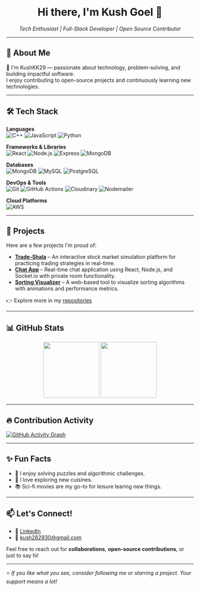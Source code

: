<h1 align="center">Hi there, I'm Kush Goel 👋</h1>
<p align="center">
  <i>Tech Enthusiast | Full-Stack Developer | Open Source Contributor</i>
</p>

---

## 🚀 About Me

👋 I'm KushKK29 — passionate about technology, problem-solving, and building impactful software.  
I enjoy contributing to open-source projects and continuously learning new technologies.

---

## 🛠️ Tech Stack

**Languages**  
![C++](https://img.shields.io/badge/-C++-00599C?logo=c%2B%2B&logoColor=white&style=flat-square)
![JavaScript](https://img.shields.io/badge/-JavaScript-F7DF1E?logo=javascript&logoColor=black&style=flat-square)
![Python](https://img.shields.io/badge/-Python-3776AB?logo=python&logoColor=white&style=flat-square)


**Frameworks & Libraries**  
![React](https://img.shields.io/badge/-React-61DAFB?logo=react&logoColor=black&style=flat-square)
![Node.js](https://img.shields.io/badge/-Node.js-339933?logo=nodedotjs&logoColor=white&style=flat-square)
![Express](https://img.shields.io/badge/-Express-000000?logo=express&logoColor=white&style=flat-square)
![MongoDB](https://img.shields.io/badge/-MongoDB-47A248?logo=mongodb&logoColor=white&style=flat-square)

**Databases**  
![MongoDB](https://img.shields.io/badge/-MongoDB-47A248?logo=mongodb&logoColor=white&style=flat-square)
![MySQL](https://img.shields.io/badge/-MySQL-4479A1?logo=mysql&logoColor=white&style=flat-square)
![PostgreSQL](https://img.shields.io/badge/-PostgreSQL-336791?logo=postgresql&logoColor=white&style=flat-square)

**DevOps & Tools**  
![Git](https://img.shields.io/badge/-Git-F05032?logo=git&logoColor=white&style=flat-square)
![GitHub Actions](https://img.shields.io/badge/-GitHub%20Actions-2088FF?logo=githubactions&logoColor=white&style=flat-square)
![Cloudinary](https://img.shields.io/badge/-Cloudinary-3448C5?logo=cloudinary&logoColor=white&style=flat-square)
![Nodemailer](https://img.shields.io/badge/-Nodemailer-000000?logo=maildotru&logoColor=white&style=flat-square)

**Cloud Platforms**  
![AWS](https://img.shields.io/badge/-AWS-232F3E?logo=amazonaws&logoColor=white&style=flat-square)

---

## 💼 Projects

Here are a few projects I'm proud of:

- **[Trade-Shala](#)** – An interactive stock market simulation platform for practicing trading strategies in real-time.
- **[Chat App](#)** – Real-time chat application using React, Node.js, and Socket.io with private room functionality.
- **[Sorting Visualizer](#)** – A web-based tool to visualize sorting algorithms with animations and performance metrics.


👉 Explore more in my [repositories](https://github.com/KushKK29?tab=repositories)

---

## 📊 GitHub Stats

<p align="center">
  <img src="https://github-readme-stats.vercel.app/api?username=KushKK29&show_icons=true&theme=radical" height="150"/>
  <img src="https://github-readme-stats.vercel.app/api/top-langs/?username=KushKK29&layout=compact&theme=radical" height="150"/>
</p>

---

## 🔥 Contribution Activity

[![GitHub Activity Graph](https://github-readme-activity-graph.cyclic.app/graph?username=KushKK29&theme=github-compact)](https://github.com/KushKK29)

---

## ✨ Fun Facts

- 🧠 I enjoy solving puzzles and algorithmic challenges.
- 🍜 I love exploring new cuisines.
- 📚 Sci-fi movies are my go-to for leisure learing new things.

---

## 📫 Let's Connect!

- 🔗 [LinkedIn](https://www.linkedin.com/in/kush-goel-004054277/)
- 📧 kush282930@gmail.com

Feel free to reach out for **collaborations**, **open-source contributions**, or just to say hi!

---

⭐ *If you like what you see, consider following me or starring a project. Your support means a lot!*
